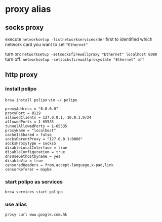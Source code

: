 # proxy alias 

## socks proxy

execute `networksetup -listnetworkserviceorder` first to identified which network card you want to set `"Ethernet"`

turn on: `networksetup -setsocksfirewallproxy "Ethernet" localhost 8080`
turn off: `networksetup -setsocksfirewallproxystate "Ethernet" off`

## http proxy

### install polipo

`brew install polipo`
`vim ~/.polipo`

```
proxyAddress = "0.0.0.0"
proxyPort = 8119
allowedClients = 127.0.0.1, 10.0.1.0/24
allowedPorts = 1-65535
tunnelAllowedPorts = 1-65535
proxyName = "localhost"
cacheIsShared = false
socksParentProxy = "127.0.0.1:8080"
socksProxyType = socks5
disableLocalInterface = true
disableConfiguration = true
dnsUseGethostbyname = yes
disableVia = true
censoredHeaders = from,accept-language,x-pad,link
censorReferer = maybe

```

### start polipo as services

`brew services start polipo`

### use alias

`proxy curl www.google.com.hk`

